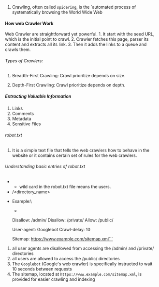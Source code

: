 1. Crawling, often called `spidering`, is the `automated process of systematically browsing the World Wide Web

#### How web Crawler Work

Web Crawler are straightforward yet powerful.
	1. It start with the seed URL, which is the initial point to crawl.
	2. Crawler fetches this page, parser its content and extracts all its link.
	3. Then it adds the links to a queue and crawls them.

###### Types of Crawlers:

1. Breadth-First Crawling: Crawl prioritize depends on size.

2. Depth-First Crawling: Crawl prioritize depends on depth. 

##### Extracting Valuable Information

1. Links
2. Comments
3. Metadata
4. Sensitive Files

###### robot.txt

1. It is a simple text file that tells the web crawlers how to behave in the website or it contains certain set of rules for the web crawlers.

###### Understanding basic entries of robot.txt

* * wild card in the robot.txt file means the users.
* /<directory_name>

- Example:\
	- ```User-agent: *
	Disallow: /admin/
	Disallow: /private/
	Allow: /public/

	User-agent: Googlebot
	Crawl-delay: 10
	
	Sitemap: https://www.example.com/sitemap.xml```

1. all user agents are disallowed from accessing the /admin/ and /private/ directories
2. all users are allowed to access the /public/ directories
3. The `Googlebot` (Google's web crawler) is specifically instructed to wait 10 seconds between requests
4. The sitemap, located at `https://www.example.com/sitemap.xml`, is provided for easier crawling and indexing